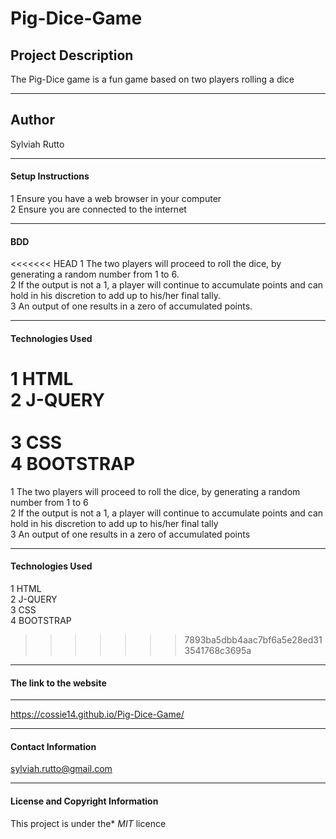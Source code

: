 # Pig-Dice-Game

##  Project Description
The Pig-Dice game is a fun game based on two players rolling a dice
 
 ---
## Author

Sylviah Rutto


---

#### Setup Instructions
1  Ensure you have a web browser in your computer<br>
2  Ensure you are connected to the internet



---

#### BDD
<<<<<<< HEAD
1 The two players will proceed to roll the dice, by generating a random number from 1 to 6.<br>
2 If the output is not a 1, a player will continue to accumulate points and can hold in his discretion to add up to his/her final tally.<br>
3 An output of one results in a zero of accumulated points.

----

#### Technologies Used
1 HTML<br>
2 J-QUERY<br></br>
3 CSS<br>
4 BOOTSTRAP
=======
1 The two players will proceed to roll the dice, by generating a random number from 1 to 6<br>
2 If the output is not a 1, a player will continue to accumulate points and can hold in his discretion to add up to his/her final tally<br>
3 An output of one results in a zero of accumulated points


----

#### Technologies Used   
  1 HTML<br>
  2 J-QUERY<br>
  3 CSS<br>
  4 BOOTSTRAP
  
>>>>>>> 7893ba5dbb4aac7bf6a5e28ed313541768c3695a

---


#### The link to the website

----
https://cossie14.github.io/Pig-Dice-Game/


----

#### Contact Information
sylviah.rutto@gmail.com



---

#### License and Copyright Information
This project is under the* *MIT* licence
